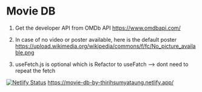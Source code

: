 # Movie DB 

1. Get the developer API from OMDb API
https://www.omdbapi.com/

2. In case of no video or poster available, here is the default poster https://upload.wikimedia.org/wikipedia/commons/f/fc/No_picture_available.png

3. useFetch.js is optional which is Refactor to useFatch  --> dont need to repeat the fetch 

[![Netlify Status](https://api.netlify.com/api/v1/badges/bf05476b-2643-4cc9-9840-b824f7be7603/deploy-status)](https://app.netlify.com/sites/movie-db-by-thirihsumyataung/deploys) https://movie-db-by-thirihsumyataung.netlify.app/
